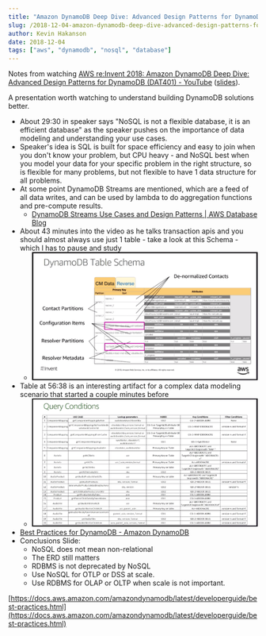 ```yaml
---
title: "Amazon DynamoDB Deep Dive: Advanced Design Patterns for DynamoDB (DAT401)"
slug: /2018-12-04-amazon-dynamodb-deep-dive-advanced-design-patterns-for-dynamodb-dat401
author: Kevin Hakanson
date: 2018-12-04
tags: ["aws", "dynamodb", "nosql", "database"]
---
```

Notes from watching [AWS re:Invent 2018: Amazon DynamoDB Deep Dive: Advanced Design Patterns for DynamoDB (DAT401) - YouTube](https://www.youtube.com/watch?v=HaEPXoXVf2k) ([slides](https://www.slideshare.net/AmazonWebServices/amazon-dynamodb-deep-dive-advanced-design-patterns-for-dynamodb-dat401-aws-reinvent-2018pdf)).

A presentation worth watching to understand building DynamoDB solutions better.

* About 29:30 in speaker says "NoSQL is not a flexible database, it is an efficient database" as the speaker pushes on the importance of data modeling and understanding your use cases.
* Speaker's idea is SQL is built for space efficiency and easy to join when you don't know your problem, but CPU heavy - and NoSQL best when you model your data for your specific problem in the right structure, so is flexible for many problems, but not flexible to have 1 data structure for all problems.
* At some point DynamoDB Streams are mentioned, which are a feed of all data writes, and can be used by lambda to do aggregation functions and pre-compute results.
    * [DynamoDB Streams Use Cases and Design Patterns | AWS Database Blog](https://aws.amazon.com/blogs/database/dynamodb-streams-use-cases-and-design-patterns/) 
* About 43 minutes into the video as he talks transaction apis and you should almost always use just 1 table - take a look at this Schema - which I has to pause and study
    * [![](images/pastedImage_2.png)](images/pastedImage_2.png)
* Table at 56:38 is an interesting artifact for a complex data modeling scenario that started a couple minutes before
    * [![](images/pastedImage_3.png)](images/pastedImage_3.png)
* [Best Practices for DynamoDB - Amazon DynamoDB](https://docs.aws.amazon.com/amazondynamodb/latest/developerguide/best-practices.html)
* Conclusions Slide:
    * NoSQL does not mean non-relational
    * The ERD still matters
    * RDBMS is not deprecated by NoSQL
    * Use NoSQL for OTLP or DSS at scale.
    * Use RDBMS for OLAP or OLTP when scale is not important.

[https://docs.aws.amazon.com/amazondynamodb/latest/developerguide/best-practices.html](https://docs.aws.amazon.com/amazondynamodb/latest/developerguide/best-practices.html)